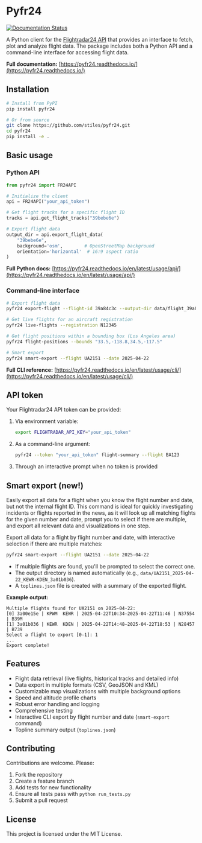# Pyfr24

[![Documentation Status](https://readthedocs.org/projects/pyfr24/badge/?version=latest)](https://pyfr24.readthedocs.io/en/latest/?badge=latest)

A Python client for the [Flightradar24 API](https://fr24api.flightradar24.com/) that provides an interface to fetch, plot and analyze flight data. The package includes both a Python API and a command-line interface for accessing flight data.

**Full documentation:** [https://pyfr24.readthedocs.io/](https://pyfr24.readthedocs.io/)

## Installation

```bash
# Install from PyPI
pip install pyfr24

# Or from source
git clone https://github.com/stiles/pyfr24.git
cd pyfr24
pip install -e .
```

## Basic usage

### Python API

```python
from pyfr24 import FR24API

# Initialize the client
api = FR24API("your_api_token")

# Get flight tracks for a specific flight ID
tracks = api.get_flight_tracks("39bebe6e")

# Export flight data
output_dir = api.export_flight_data(
    "39bebe6e",
    background='osm',        # OpenStreetMap background
    orientation='horizontal'  # 16:9 aspect ratio
)
```

**Full Python docs:** [https://pyfr24.readthedocs.io/en/latest/usage/api/](https://pyfr24.readthedocs.io/en/latest/usage/api/)

### Command-line interface

```bash
# Export flight data
pyfr24 export-flight --flight-id 39a84c3c --output-dir data/flight_39a84c3c

# Get live flights for an aircraft registration
pyfr24 live-flights --registration N12345

# Get flight positions within a bounding box (Los Angeles area)
pyfr24 flight-positions --bounds "33.5,-118.8,34.5,-117.5"

# Smart export
pyfr24 smart-export --flight UA2151 --date 2025-04-22
```

**Full CLI reference:** [https://pyfr24.readthedocs.io/en/latest/usage/cli/](https://pyfr24.readthedocs.io/en/latest/usage/cli/)

## API token

Your Flightradar24 API token can be provided:

1. Via environment variable:
   ```bash
   export FLIGHTRADAR_API_KEY="your_api_token"
   ```

2. As a command-line argument:
   ```bash
   pyfr24 --token "your_api_token" flight-summary --flight BA123
   ```

3. Through an interactive prompt when no token is provided

## Smart export (new!)

Easily export all data for a flight when you know the flight number and date, but not the internal flight ID. This command is ideal for quickly investigating incidents or flights reported in the news, as it will look up all matching flights for the given number and date, prompt you to select if there are multiple, and export all relevant data and visualizations in one step.

Export all data for a flight by flight number and date, with interactive selection if there are multiple matches:

```bash
pyfr24 smart-export --flight UA2151 --date 2025-04-22
```

- If multiple flights are found, you'll be prompted to select the correct one.
- The output directory is named automatically (e.g., `data/UA2151_2025-04-22_KEWR-KDEN_3a01b036`).
- A `toplines.json` file is created with a summary of the exported flight.

**Example output:**
```
Multiple flights found for UA2151 on 2025-04-22:
[0] 3a00e15e | KPWM  KEWR | 2025-04-22T10:34–2025-04-22T11:46 | N37554 | B39M
[1] 3a01b036 | KEWR  KDEN | 2025-04-22T14:48–2025-04-22T18:53 | N28457 | B739
Select a flight to export [0-1]: 1
...
Export complete!
```

## Features

- Flight data retrieval (live flights, historical tracks and detailed info)
- Data export in multiple formats (CSV, GeoJSON and KML)
- Customizable map visualizations with multiple background options
- Speed and altitude profile charts
- Robust error handling and logging
- Comprehensive testing
- Interactive CLI export by flight number and date (`smart-export` command)
- Topline summary output (`toplines.json`)

## Contributing

Contributions are welcome. Please:

1. Fork the repository
2. Create a feature branch
3. Add tests for new functionality
4. Ensure all tests pass with `python run_tests.py`
5. Submit a pull request

## License

This project is licensed under the MIT License.
